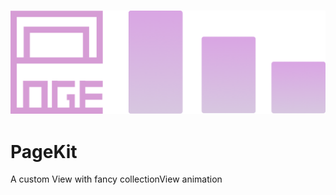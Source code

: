 <h3 align="center">
    <img src="Images/chainpageview.png" width=540/>
</h3>

# PageKit
A custom View with fancy collectionView animation
